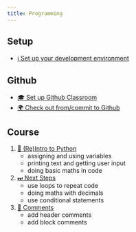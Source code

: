 ```yaml
---
title: Programming
---
```


## Setup

- [ℹ️ Set up your development environment](/classroom/setup.md)
## Github

- [🎓 Set up Github Classroom](/classroom/classroom.md)
- [🌍 Check out from/commit to Github](/classroom/github.md)

## Course

1. [🐍 (Re)Intro to Python](intro.md)
    - assigning and using variables
    - printing text and getting user input
    - doing basic maths in code
2. [⏭ Next Steps](next-steps.md)
    - use loops to repeat code
    - doing maths with decimals
    - use conditional statements
3. [💬 Comments](comments.md)
    - add header comments
    - add block comments